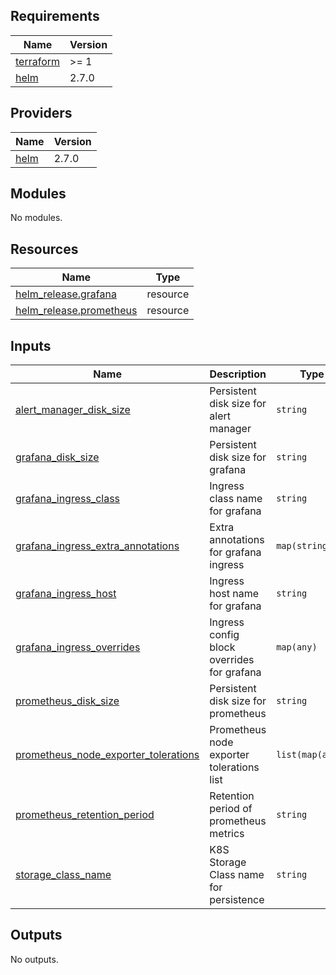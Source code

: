 ## Requirements

| Name | Version |
|------|---------|
| <a name="requirement_terraform"></a> [terraform](#requirement\_terraform) | >= 1 |
| <a name="requirement_helm"></a> [helm](#requirement\_helm) | 2.7.0 |

## Providers

| Name | Version |
|------|---------|
| <a name="provider_helm"></a> [helm](#provider\_helm) | 2.7.0 |

## Modules

No modules.

## Resources

| Name | Type |
|------|------|
| [helm_release.grafana](https://registry.terraform.io/providers/hashicorp/helm/2.7.0/docs/resources/release) | resource |
| [helm_release.prometheus](https://registry.terraform.io/providers/hashicorp/helm/2.7.0/docs/resources/release) | resource |

## Inputs

| Name | Description | Type | Default | Required |
|------|-------------|------|---------|:--------:|
| <a name="input_alert_manager_disk_size"></a> [alert\_manager\_disk\_size](#input\_alert\_manager\_disk\_size) | Persistent disk size for alert manager | `string` | `"5Gi"` | no |
| <a name="input_grafana_disk_size"></a> [grafana\_disk\_size](#input\_grafana\_disk\_size) | Persistent disk size for grafana | `string` | `"5Gi"` | no |
| <a name="input_grafana_ingress_class"></a> [grafana\_ingress\_class](#input\_grafana\_ingress\_class) | Ingress class name for grafana | `string` | n/a | yes |
| <a name="input_grafana_ingress_extra_annotations"></a> [grafana\_ingress\_extra\_annotations](#input\_grafana\_ingress\_extra\_annotations) | Extra annotations for grafana ingress | `map(string)` | `{}` | no |
| <a name="input_grafana_ingress_host"></a> [grafana\_ingress\_host](#input\_grafana\_ingress\_host) | Ingress host name for grafana | `string` | n/a | yes |
| <a name="input_grafana_ingress_overrides"></a> [grafana\_ingress\_overrides](#input\_grafana\_ingress\_overrides) | Ingress config block overrides for grafana | `map(any)` | `{}` | no |
| <a name="input_prometheus_disk_size"></a> [prometheus\_disk\_size](#input\_prometheus\_disk\_size) | Persistent disk size for prometheus | `string` | `"8Gi"` | no |
| <a name="input_prometheus_node_exporter_tolerations"></a> [prometheus\_node\_exporter\_tolerations](#input\_prometheus\_node\_exporter\_tolerations) | Prometheus node exporter tolerations list | `list(map(any))` | n/a | yes |
| <a name="input_prometheus_retention_period"></a> [prometheus\_retention\_period](#input\_prometheus\_retention\_period) | Retention period of prometheus metrics | `string` | `"30d"` | no |
| <a name="input_storage_class_name"></a> [storage\_class\_name](#input\_storage\_class\_name) | K8S Storage Class name for persistence | `string` | n/a | yes |

## Outputs

No outputs.
